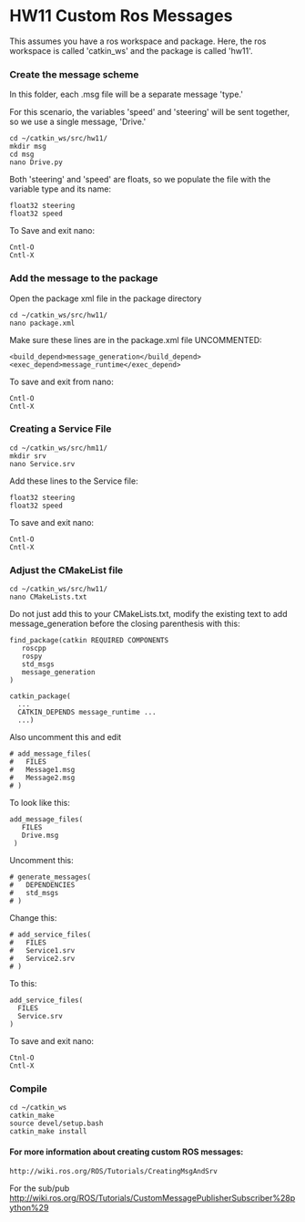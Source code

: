 # HW11 Custom Ros Messages

This assumes you have a ros workspace and package.  Here, the ros workspace is called 'catkin_ws' and the package is called 'hw11'.

### Create the message scheme
In this folder, each .msg file will be a separate message 'type.'

For this scenario, the variables 'speed' and 'steering' will be sent together, so we use a single message, 'Drive.'

```
cd ~/catkin_ws/src/hw11/
mkdir msg
cd msg
nano Drive.py
```

Both 'steering' and 'speed' are floats, so we populate the file with the variable type and its name:

```
float32 steering
float32 speed
```

To Save and exit nano:
```
Cntl-O
Cntl-X
```
### Add the message to the package

Open the package xml file in the package directory

```
cd ~/catkin_ws/src/hw11/
nano package.xml
```

Make sure these lines are in the package.xml file UNCOMMENTED:

```
<build_depend>message_generation</build_depend>
<exec_depend>message_runtime</exec_depend>
```

To save and exit from nano:

```
Cntl-O
Cntl-X
```
### Creating a Service File

```
cd ~/catkin_ws/src/hm11/
mkdir srv
nano Service.srv
```

Add these lines to the Service file:
```
float32 steering
float32 speed
```

To save and exit nano:
```
Cntl-O
Cntl-X
```
### Adjust the CMakeList file

```
cd ~/catkin_ws/src/hw11/
nano CMakeLists.txt
```
Do not just add this to your CMakeLists.txt, modify the existing text to add message_generation before the closing parenthesis with this:

```
find_package(catkin REQUIRED COMPONENTS
   roscpp
   rospy
   std_msgs
   message_generation
)

catkin_package(
  ...
  CATKIN_DEPENDS message_runtime ...
  ...)
```
  
Also uncomment this and edit

```
# add_message_files(
#   FILES
#   Message1.msg
#   Message2.msg
# )
```
To look like this:
```
add_message_files(
   FILES
   Drive.msg
 )
```
Uncomment this:
```
# generate_messages(
#   DEPENDENCIES
#   std_msgs
# )
```
Change this:
```
# add_service_files(
#   FILES
#   Service1.srv
#   Service2.srv
# )
```
To this:
```
add_service_files(
  FILES
  Service.srv
)
```
To save and exit nano:
```
Ctnl-O
Cntl-X
```
### Compile

```
cd ~/catkin_ws
catkin_make
source devel/setup.bash
catkin_make install
```

#### For more information about creating custom ROS messages:
```
http://wiki.ros.org/ROS/Tutorials/CreatingMsgAndSrv
```

For the sub/pub
http://wiki.ros.org/ROS/Tutorials/CustomMessagePublisherSubscriber%28python%29
	
	
